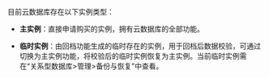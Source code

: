 目前云数据库存在以下实例类型：

-	**主实例**：直接申请购买的实例，拥有云数据库的全部功能。

-	**临时实例**：由回档功能生成的临时存在的实例，用于回档后数据校验，可通过切换为主实例功能，将校验后的临时实例恢复为主实例。当前临时实例需在“关系型数据库>管理>备份与恢复”中查看。